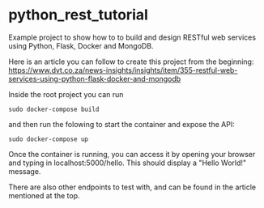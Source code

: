 # python_rest_tutorial

Example project to show how to to build and design RESTful web services using Python, Flask, Docker and MongoDB.

Here is an article you can follow to create this project from the beginning:
https://www.dvt.co.za/news-insights/insights/item/355-restful-web-services-using-python-flask-docker-and-mongodb

Inside the root project you can run

```
sudo docker-compose build
```

and then run the folowing to start the container and expose the API:

```
sudo docker-compose up
```

Once the container is running, you can access it by opening your browser and typing in localhost:5000/hello. This should 
display a "Hello World!" message.

There are also other endpoints to test with, and can be found in the article mentioned at the top.
